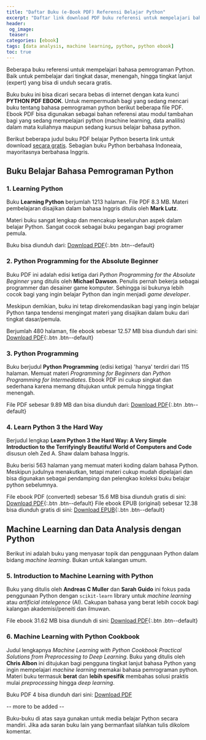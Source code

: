 ```yaml
---
title: "Daftar Buku (e-Book PDF) Referensi Belajar Python"
excerpt: "Daftar link download PDF buku referensi untuk mempelajari bahasa pemrograman Python dari tingkat dasar, menengah, hingga tingkat lanjut (expert) gratis"
header:
 og_image:
 teaser:
categories: [ebook]
tags: [data analysis, machine learning, python, python ebook]
toc: true
---
```

Beberapa buku referensi untuk mempelajari bahasa pemrograman Python. Baik untuk pembelajar dari tingkat dasar, menengah, hingga tingkat lanjut (expert) yang bisa di unduh secara gratis.

Buku buku ini bisa dicari secara bebas di internet dengan kata kunci **PYTHON PDF EBOOK**. Untuk mempermudah bagi yang sedang mencari buku tentang bahasa pemrograman python berikut beberapa file PDF.
Ebook PDF bisa digunakan sebagai bahan referensi atau modul tambahan bagi yang sedang mempelajari python (machine learning, data analilis) dalam mata kuliahnya maupun sedang kursus belajar bahasa python.

Berikut beberapa judul buku PDF belajar Python beserta link untuk download [secara gratis](#note). Sebagian buku Python berbahasa Indoneaia, mayoritasnya berbahasa Inggris.

## Buku Belajar Bahasa Pemrograman Python

### 1. Learning Python

Buku **Learning Python** berjumlah 1213 halaman. File PDF 8.3 MB. Materi pembelajaran disajikan dalam bahasa Inggris ditulis oleh **Mark Lutz**. 

Materi buku sangat lengkap dan mencakup keseluruhan aspek dalam belajar Python. Sangat cocok sebagai buku pegangan bagi programer pemula.

Buku bisa diunduh dari: [Download PDF](/mega.nz/?key=6ooUDayS&file=n20NoxpLDv4i0OJ-487w-jeLznv5zk8znK-Tyc3aXOE){:.btn .btn--default}

### 2. Python Programming for the Absolute Beginner

Buku PDF ini adalah edisi ketiga dari *Python Programming for the Absolute Beginner* yang ditulis oleh **Michael Dawson**.
Penulis pernah bekerja sebagai programmer dan desainer game komputer. Sehingga isi bukunya lebih cocok bagi yang ingin belajar Python dan ingin menjadi _game developer_.

Meskipun demikian, buku ini tetap direkomendasikan bagi yang ingin belajar Python tanpa tendensi mengingat materi yang disajikan dalam buku dari tingkat dasar/pemula.

Berjumlah 480 halaman, file ebook sebesar 12.57 MB bisa diunduh dari sini: [Download PDF](/mega.nz/?key=OxhG1SyQ&file=JdUS65Oohfr_J8V9B_L0k0nPZyyPcW6PklQWNGiKZXE){:.btn .btn--default}

### 3. Python Programming

Buku berjudul **Python Programming** (edisi ketiga) 'hanya' terdiri dari 115 halaman. Memuat materi _Programming for Beginners_ dan _Python Programming for Intermediates_. 
Ebook PDF ini cukup singkat dan sederhana karena memang ditujukan untuk pemula hingga tingkat menengah. 

File PDF sebesar 9.89 MB dan bisa diunduh dari: [Download PDF](/mega.nz/?key=30o2nK7D&file=MUmBnMGGlJcMzkuQebLpTcFYYyUkPDuX-3zNG_1pLpk){:.btn .btn--default}

### 4. Learn Python 3 the Hard Way

Berjudul lengkap **Learn Python 3 the Hard Way: A Very Simple Introduction to the Terrifyingly Beautiful World of Computers and Code** disusun oleh Zed A. Shaw dalam bahasa Inggris.

Buku berisi 563 halaman yang memuat materi koding dalam bahasa Python. Meskipun judulnya menakutkan, tetapi materi cukup mudah dipelajari dan bisa digunakan sebagai pendamping dan pelengkao koleksi buku belajar python sebelumnya.

File ebook PDF (converted) sebesar 15.6 MB bisa diunduh gratis di sini: [Download PDF](/mega.nz/?key=K8pTGAJJ&file=Gq9TvHrUibqRp8NdtvnWEWB-iAvpk7-cvgIFFoQqOK4){:.btn .btn--default}
File ebook EPUB (original) sebesar 12.38 bisa diunduh gratis di sini: [Download EPUB](/mega.nz/?key=KhhxVSIY&file=4Z3tKYH3_JOWTKgFrs4SXMs6L8U6U1bkWahOzaYzgug){:.btn .btn--default}

## Machine Learning dan Data Analysis dengan Python

Berikut ini adalah buku yang menyasar topik dan penggunaan Python dalam bidang _machine learning_. Bukan untuk kalangan umum.

### 5. Introduction to Machine Learning with Python

Buku yang ditulis oleh **Andreas C Muller** dan **Sarah Guido** ini fokus pada penggunaan Python dengan `scikit-learn` library untuk _machine learning_ atau _artificial intelegence_ (AI).
Cakupan bahasa yang berat lebih cocok bagi kalangan akademisi/peneiti dan ilmuwan.

File ebook 31.62 MB bisa diunduh di sini: [Download PDF](/mega.nz/file/Th4hmK6R#20MG3Q3gOodpGzovmCNXL4zeLXZ-gRsPrNUnHsgbceA){:.btn .btn--default}

### 6. Machine Learning with Python Cookbook

Judul lengkapnya _Machine Learning with Python Cookbook Practical Solutions from Preprocessing to Deep Learning_. Buku yang ditulis oleh **Chris Albon** ini ditujukan bagi pengguna tingkat lanjut bahasa Python yang ingin mempelajari _machine learning_ memakai bahasa pemrograman python. Materi buku termasuk **berat** dan **lebih spesifik** membahas solusi praktis mulai _preprocessing_ hingga _deep learning_.  

Buku PDF 4 bisa diunduh dari sini: [Download PDF](/mega.nz/?key=jsxGjLoS&file=lZ2VqqtOA041VDm8BssIHZ5vFx76ONA0vJ5GnXGBy-s)

-- more to be added --

Buku-buku di atas saya gunakan untuk media belajar Python secara mandiri. Jika ada saran buku lain yang bermanfaat silahkan tulis dikolom komentar.
